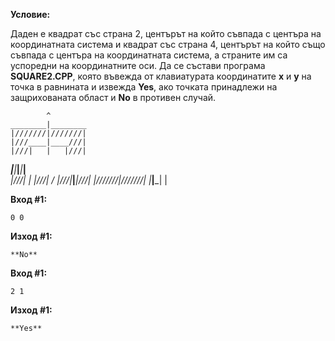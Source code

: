 **Условие:**

Даден е квадрат със страна 2, центърът на който съвпада с центъра на координатната система и квадрат със страна 4, центърът на който също съвпада с центъра на координатната система, а страните им са успоредни на координатните оси. Да се състави програма **SQUARE2.CPP**, която въвежда от клавиатурата координатите **x** и **y** на точка в равнината и извежда **Yes**, ако точката принадлежи на защрихованата област и **No** в противен случай.
		
			^
	________|________
	|///////|///////|
	|///____|____///|
	|///|	|	|///|
____|___|___|___|___|___\
	|///|	|	|///|	/
	|///|___|___|///|
	|///////|///////|
	|_______|_______|
			|

**Вход #1:**

	0 0

**Изход #1:**

	**No**

**Вход #1:**

	2 1

**Изход #1:**

	**Yes**	